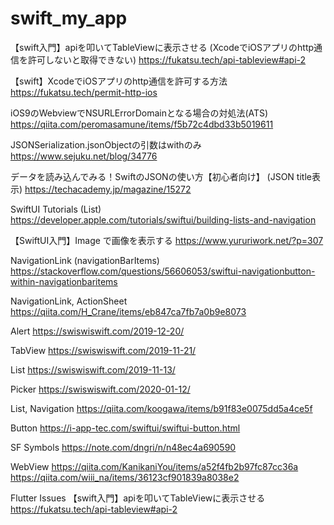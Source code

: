 # swift_my_app

【swift入門】apiを叩いてTableViewに表示させる (XcodeでiOSアプリのhttp通信を許可しないと取得できない)
https://fukatsu.tech/api-tableview#api-2

【swift】XcodeでiOSアプリのhttp通信を許可する方法
https://fukatsu.tech/permit-http-ios

iOS9のWebviewでNSURLErrorDomainとなる場合の対処法(ATS)
https://qiita.com/peromasamune/items/f5b72c4dbd33b5019611

JSONSerialization.jsonObjectの引数はwithのみ
https://www.sejuku.net/blog/34776

データを読み込んでみる！SwiftのJSONの使い方【初心者向け】  (JSON title表示)
https://techacademy.jp/magazine/15272

SwiftUI Tutorials (List)
https://developer.apple.com/tutorials/swiftui/building-lists-and-navigation

【SwiftUI入門】Image で画像を表示する
https://www.yururiwork.net/?p=307

NavigationLink (navigationBarItems)
https://stackoverflow.com/questions/56606053/swiftui-navigationbutton-within-navigationbaritems

NavigationLink, ActionSheet
https://qiita.com/H_Crane/items/eb847ca7fb7a0b9e8073

Alert
https://swiswiswift.com/2019-12-20/

TabView
https://swiswiswift.com/2019-11-21/

List
https://swiswiswift.com/2019-11-13/

Picker
https://swiswiswift.com/2020-01-12/

List, Navigation
https://qiita.com/koogawa/items/b91f83e0075dd5a4ce5f

Button
https://i-app-tec.com/swiftui/swiftui-button.html

SF Symbols
https://note.com/dngri/n/n48ec4a690590

WebView
https://qiita.com/KanikaniYou/items/a52f4fb2b97fc87cc36a
https://qiita.com/wiii_na/items/36123cf901839a8038e2

Flutter Issues
【swift入門】apiを叩いてTableViewに表示させる
https://fukatsu.tech/api-tableview#api-2
